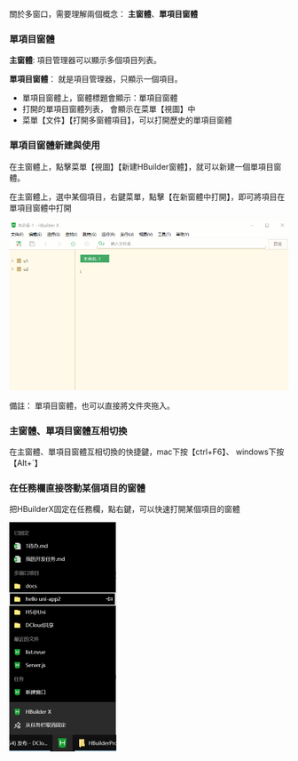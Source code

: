 關於多窗口，需要理解兩個概念： **主窗體**、**單項目窗體**

### 單項目窗體

**主窗體**:  項目管理器可以顯示多個項目列表。

**單項目窗體**： 就是項目管理器，只顯示一個項目。

- 單項目窗體上，窗體標題會顯示：單項目窗體
- 打開的單項目窗體列表， 會顯示在菜單【視圖】中
- 菜單【文件】【打開多窗體項目】，可以打開歷史的單項目窗體


### 單項目窗體新建與使用

在主窗體上，點擊菜單【視圖】【新建HBuilder窗體】，就可以新建一個單項目窗體。

在主窗體上，選中某個項目，右鍵菜單，點擊【在新窗體中打開】，即可將項目在單項目窗體中打開

<img src="/static/snapshots/tutorial/multi-window-1.gif" style="zoom:90%" />


備註： 單項目窗體，也可以直接將文件夾拖入。


### 主窗體、單項目窗體互相切換

在主窗體、單項目窗體互相切換的快捷鍵，mac下按【ctrl+F6】、 windows下按【Alt+`】

### 在任務欄直接啓動某個項目的窗體

把HBuilderX固定在任務欄，點右鍵，可以快速打開某個項目的窗體

<img src="/static/snapshots/tutorial/multi-window-2.png" style="zoom:50%" />

